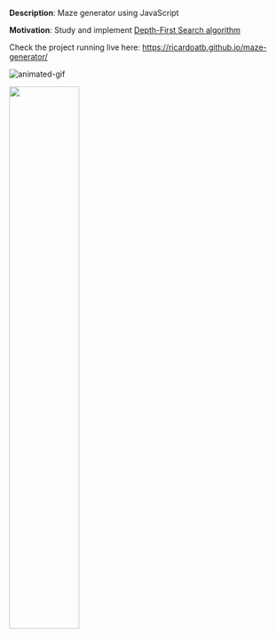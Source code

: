**Description**: Maze generator using JavaScript

**Motivation**: Study and implement [Depth-First Search algorithm](https://en.wikipedia.org/wiki/Depth-first_search)

Check the project running live here: https://ricardoatb.github.io/maze-generator/

![animated-gif](https://github.com/RicardoATB/maze-generator/blob/master/output/output.gif)

<img src="https://github.com/RicardoATB/maze-generator/blob/master/output/output.gif" width="50%" height="50%" />
